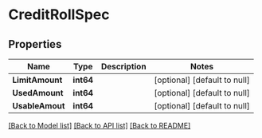# CreditRollSpec

## Properties
Name | Type | Description | Notes
------------ | ------------- | ------------- | -------------
**LimitAmount** | **int64** |  | [optional] [default to null]
**UsedAmount** | **int64** |  | [optional] [default to null]
**UsableAmout** | **int64** |  | [optional] [default to null]

[[Back to Model list]](../README.md#documentation-for-models) [[Back to API list]](../README.md#documentation-for-api-endpoints) [[Back to README]](../README.md)


